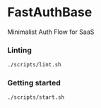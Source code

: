 # FastAuthBase
 Minimalist Auth Flow for SaaS

### Linting

```bash
./scripts/lint.sh
```

### Getting started 

```bash
./scripts/start.sh
```